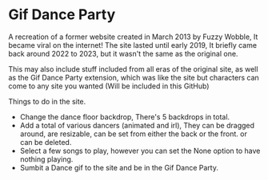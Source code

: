 # Gif Dance Party
A recreation of a former website created in March 2013 by Fuzzy Wobble, It became viral on the internet! The site lasted until early 2019, It briefly came back around 2022 to 2023, but it wasn't the same as the original one.

This may also include stuff included from all eras of the original site, as well as the Gif Dance Party extension, which was like the site but characters can come to any site you wanted (Will be included in this GitHub)

Things to do in the site.

- Change the dance floor backdrop, There's 5 backdrops in total.
- Add a total of various dancers (animated and irl), They can be dragged around, are resizable, can be set from either the back or the front. or can be deleted.
- Select a few songs to play, however you can set the None option to have nothing playing.
- Sumbit a Dance gif to the site and be in the Gif Dance Party.

